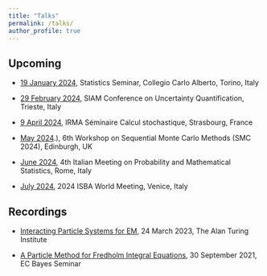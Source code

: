 ```yaml
---
title: "Talks"
permalink: /talks/
author_profile: true
---
```


## Upcoming 

* [19 January 2024](https://www.carloalberto.org/events/category/seminars/seminars-in-statistics/?tribe-bar-date=2023-09-01), Statistics Seminar, Collegio Carlo Alberto, Torino, Italy 

* [29 February 2024](https://www.siam.org/conferences/cm/conference/uq24), SIAM Conference on Uncertainty Quantification, Trieste, Italy

* [9 April 2024](https://www.siam.org/conferences/cm/conference/uq24), IRMA Séminaire Calcul stochastique, Strasbourg, France

* [May 2024](https://www.icms.org.uk/SMC2024#:~:text=Below%2C%20we%20provide%20a%20list,as%20well%20as%20application%20areas.&text=Finally%2C%20this%20event%20is%20linked,the%20week%20before%20this%20workshop).), 6th Workshop on Sequential Monte Carlo Methods (SMC 2024), Edinburgh, UK

* [June 2024](https://probabilityrome2024.it/program/), 4th Italian Meeting on
Probability and Mathematical Statistics, Rome, Italy

* [July 2024](https://www.unive.it/web/en/2208/home), 2024 ISBA World Meeting, Venice, Italy


## Recordings

* [Interacting Particle Systems for EM](https://www.youtube.com/watch?v=Rg1dG8pifU0&ab_channel=TheAlanTuringInstitute), 24 March 2023, The Alan Turing Institute

* [A Particle Method for Fredholm Integral Equations](https://www.youtube.com/watch?v=2rwDxdusAvw&ab_channel=ACEMS-ARCCentreofExcellenceforMathematical%26StatisticalFrontiers), 30 September 2021, EC Bayes Seminar
